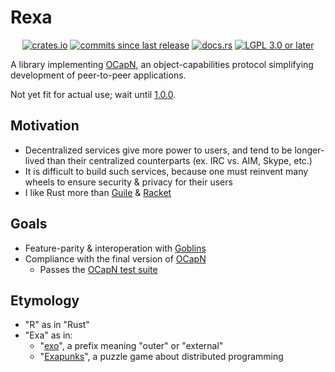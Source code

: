 # Rexa

<p align="center">
  <a href="https://crates.io/crates/rexa"><img src="https://img.shields.io/crates/v/rexa" alt="crates.io"/></a>
  <a href="https://github.com/SignalWalker/rexa/commits/main"><img src="https://img.shields.io/github/commits-since/SignalWalker/rexa/0.1.0" alt="commits since last release"/></a>
  <a href="https://docs.rs/rexa"><img src="https://img.shields.io/docsrs/rexa" alt="docs.rs"/></a>
  <a href="https://opensource.org/licenses/lgpl-license"><img src="https://img.shields.io/crates/l/rexa" alt="LGPL 3.0 or later"/></a>
</p>

A library implementing [OCapN](https://github.com/ocapn/ocapn), an object-capabilities protocol simplifying development of peer-to-peer applications.

Not yet fit for actual use; wait until [1.0.0](https://github.com/SignalWalker/rexa/issues/1).

## Motivation

- Decentralized services give more power to users, and tend to be longer-lived than their centralized counterparts (ex. IRC vs. AIM, Skype, etc.)
- It is difficult to build such services, because one must reinvent many wheels to ensure security & privacy for their users
- I like Rust more than [Guile](https://gitlab.com/spritely/guile-goblins) & [Racket](https://gitlab.com/spritely/goblins)

## Goals

- Feature-parity & interoperation with [Goblins](https://gitlab.com/spritely/guile-goblins)
- Compliance with the final version of [OCapN](https://github.com/ocapn/ocapn)
  - Passes the [OCapN test suite](https://github.com/ocapn/ocapn-test-suite)

## Etymology

- "R" as in "Rust"
- "Exa" as in:
  - "[exo](https://en.wiktionary.org/wiki/exo-)", a prefix meaning "outer" or "external"
  - "[Exapunks](https://www.zachtronics.com/exapunks/)", a puzzle game about distributed programming
